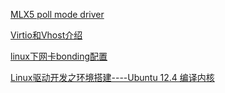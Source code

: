[MLX5 poll mode driver](http://doc.dpdk.org/guides/nics/mlx5.html)

[Virtio和Vhost介绍](https://forum.huawei.com/enterprise/zh/thread-465473.html)

[linux下网卡bonding配置](https://www.cnblogs.com/huangweimin/articles/6527058.html)

[Linux驱动开发之环境搭建----Ubuntu 12.4 编译内核](https://www.cnblogs.com/openusb/archive/2013/03/08/2949346.html)
